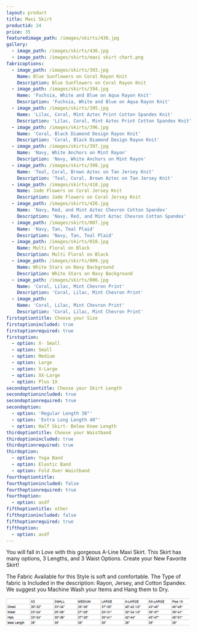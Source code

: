 ```yaml
---
layout: product
title: Maxi Skirt
productid: 24
price: 35
featuredimage_path: /images/skirts/436.jpg
gallery:
  - image_path: /images/skirts/436.jpg
  - image_path: /images/skirts/maxi skirt chart.png
fabricoptions:
  - image_path: /images/skirts/393.jpg
    Name: Blue Sunflowers on Coral Rayon Knit
    Description: Blue Sunflowers on Coral Rayon Knit
  - image_path: /images/skirts/394.jpg
    Name: 'Fuchsia, White and Blue on Aqua Rayon Knit'
    Description: 'Fuchsia, White and Blue on Aqua Rayon Knit'
  - image_path: /images/skirts/395.jpg
    Name: 'Lilac, Coral, Mint Aztec Print Cotton Spandex Knit'
    Description: 'Lilac, Coral, Mint Aztec Print Cotton Spandex Knit'
  - image_path: /images/skirts/396.jpg
    Name: 'Coral, Black Diamond Design Rayon Knit'
    Description: 'Coral, Black Diamond Design Rayon Knit'
  - image_path: /images/skirts/397.jpg
    Name: 'Navy, White Anchors on Mint Rayon'
    Description: 'Navy, White Anchors on Mint Rayon'
  - image_path: /images/skirts/398.jpg
    Name: 'Teal, Coral, Brown Aztec on Tan Jersey Knit'
    Description: 'Teal, Coral, Brown Aztec on Tan Jersey Knit'
  - image_path: /images/skirts/418.jpg
    Name: Jade Flowers on Coral Jersey Knit
    Description: Jade Flowers on Coral Jersey Knit
  - image_path: /images/skirts/426.jpg
    Name: 'Navy, Red, and Mint Aztec Chevron Cotton Spandex'
    Description: 'Navy, Red, and Mint Aztec Chevron Cotton Spandex'
  - image_path: /images/skirts/007.jpg
    Name: 'Navy, Tan, Teal Plaid'
    Description: 'Navy, Tan, Teal Plaid'
  - image_path: /images/skirts/010.jpg
    Name: Multi Floral on Black
    Description: Multi Floral on Black
  - image_path: /images/skirts/009.jpg
    Name: White Stars on Navy Background
    Description: White Stars on Navy Background
  - image_path: /images/skirts/006.jpg
    Name: 'Coral, Lilac, Mint Chevron Print'
    Description: 'Coral, Lilac, Mint Chevron Print'
  - image_path:
    Name: 'Coral, Lilac, Mint Chevron Print'
    Description: 'Coral, Lilac, Mint Chevron Print'
firstoptiontitle: Choose your Size
firstoptionincluded: true
firstoptionrequired: true
firstoption:
  - option: X- Small
  - option: Small
  - option: Medium
  - option: Large
  - option: X-Large
  - option: XX-Large
  - option: Plus 1X
secondoptiontitle: Choose your Skirt Length
secondoptionincluded: true
secondoptionrequired: true
secondoption:
  - option: 'Regular Length 38"'
  - option: 'Extra Long Length 40"'
  - option: Half Skirt- Below Knee Length
thirdoptiontitle: Choose your Waistband
thirdoptionincluded: true
thirdoptionrequired: true
thirdoption:
  - option: Yoga Band
  - option: Elastic Band
  - option: Fold Over Waistband
fourthoptiontitle:
fourthoptionincluded: false
fourthoptionrequired: true
fourthoption:
  - option: asdf
fifthoptiontitle: other
fifthoptionincluded: false
fifthoptionrequired: true
fifthoption:
  - option: asdf
---
```



You will fall in Love with this gorgeous A-Line Maxi Skirt. This Skirt has many options, 3 Lengths, and 3 Waist Options. Create your New Favorite Skirt!

The Fabric Available for this Style is soft and comfortable. The Type of fabric is Included in the description: Rayon, Jersey, and Cotton Spandex. We suggest you Machine Wash your Items and Hang them to Dry.

![](/uploads/versions/maxi-skirt-chart---x----487-74x---.png)